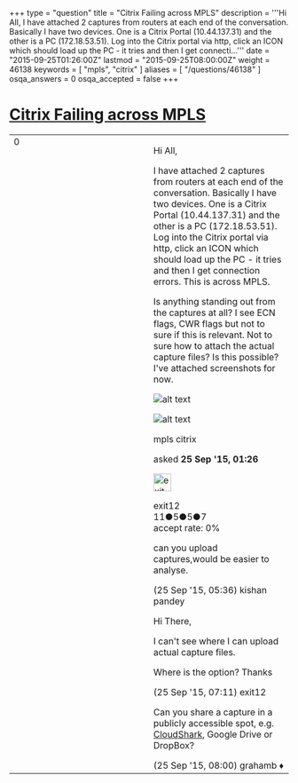 +++
type = "question"
title = "Citrix Failing across MPLS"
description = '''Hi All, I have attached 2 captures from routers at each end of the conversation. Basically I have two devices. One is a Citrix Portal (10.44.137.31) and the other is a PC (172.18.53.51). Log into the Citrix portal via http, click an ICON which should load up the PC - it tries and then I get connecti...'''
date = "2015-09-25T01:26:00Z"
lastmod = "2015-09-25T08:00:00Z"
weight = 46138
keywords = [ "mpls", "citrix" ]
aliases = [ "/questions/46138" ]
osqa_answers = 0
osqa_accepted = false
+++

<div class="headNormal">

# [Citrix Failing across MPLS](/questions/46138/citrix-failing-across-mpls)

</div>

<div id="main-body">

<div id="askform">

<table id="question-table" style="width:100%;"><colgroup><col style="width: 50%" /><col style="width: 50%" /></colgroup><tbody><tr class="odd"><td style="width: 30px; vertical-align: top"><div class="vote-buttons"><span id="post-46138-upvote" class="ajax-command post-vote up" rel="nofollow" title="I like this post (click again to cancel)"> </span><div id="post-46138-score" class="post-score" title="current number of votes">0</div><span id="post-46138-downvote" class="ajax-command post-vote down" rel="nofollow" title="I dont like this post (click again to cancel)"> </span> <span id="favorite-mark" class="ajax-command favorite-mark" rel="nofollow" title="mark/unmark this question as favorite (click again to cancel)"> </span><div id="favorite-count" class="favorite-count"></div></div></td><td><div id="item-right"><div class="question-body"><p>Hi All,</p><p>I have attached 2 captures from routers at each end of the conversation. Basically I have two devices. One is a Citrix Portal (10.44.137.31) and the other is a PC (172.18.53.51). Log into the Citrix portal via http, click an ICON which should load up the PC - it tries and then I get connection errors. This is across MPLS.</p><p>Is anything standing out from the captures at all? I see ECN flags, CWR flags but not to sure if this is relevant. Not to sure how to attach the actual capture files? Is this possible? I've attached screenshots for now.</p><p><img src="https://osqa-ask.wireshark.org/upfiles/Wire-ServerSide.JPG" alt="alt text" /></p><p><img src="https://osqa-ask.wireshark.org/upfiles/Wire-ClientSide.JPG" alt="alt text" /></p></div><div id="question-tags" class="tags-container tags"><span class="post-tag tag-link-mpls" rel="tag" title="see questions tagged &#39;mpls&#39;">mpls</span> <span class="post-tag tag-link-citrix" rel="tag" title="see questions tagged &#39;citrix&#39;">citrix</span></div><div id="question-controls" class="post-controls"></div><div class="post-update-info-container"><div class="post-update-info post-update-info-user"><p>asked <strong>25 Sep '15, 01:26</strong></p><img src="https://secure.gravatar.com/avatar/a28bceae0effe0ec1130bab7cb87a4e7?s=32&amp;d=identicon&amp;r=g" class="gravatar" width="32" height="32" alt="exit12&#39;s gravatar image" /><p><span>exit12</span><br />
<span class="score" title="11 reputation points">11</span><span title="5 badges"><span class="badge1">●</span><span class="badgecount">5</span></span><span title="5 badges"><span class="silver">●</span><span class="badgecount">5</span></span><span title="7 badges"><span class="bronze">●</span><span class="badgecount">7</span></span><br />
<span class="accept_rate" title="Rate of the user&#39;s accepted answers">accept rate:</span> <span title="exit12 has no accepted answers">0%</span></p></img></div></div><div id="comments-container-46138" class="comments-container"><span id="46161"></span><div id="comment-46161" class="comment"><div id="post-46161-score" class="comment-score"></div><div class="comment-text"><p>can you upload captures,would be easier to analyse.</p></div><div id="comment-46161-info" class="comment-info"><span class="comment-age">(25 Sep '15, 05:36)</span> <span class="comment-user userinfo">kishan pandey</span></div></div><span id="46169"></span><div id="comment-46169" class="comment"><div id="post-46169-score" class="comment-score"></div><div class="comment-text"><p>Hi There,</p><p>I can't see where I can upload actual capture files.</p><p>Where is the option? Thanks</p></div><div id="comment-46169-info" class="comment-info"><span class="comment-age">(25 Sep '15, 07:11)</span> <span class="comment-user userinfo">exit12</span></div></div><span id="46172"></span><div id="comment-46172" class="comment"><div id="post-46172-score" class="comment-score"></div><div class="comment-text"><p>Can you share a capture in a publicly accessible spot, e.g. <a href="http://cloudshark.org">CloudShark</a>, Google Drive or DropBox?</p></div><div id="comment-46172-info" class="comment-info"><span class="comment-age">(25 Sep '15, 08:00)</span> <span class="comment-user userinfo">grahamb ♦</span></div></div></div><div id="comment-tools-46138" class="comment-tools"></div><div class="clear"></div><div id="comment-46138-form-container" class="comment-form-container"></div><div class="clear"></div></div></td></tr></tbody></table>

</div>

</div>

